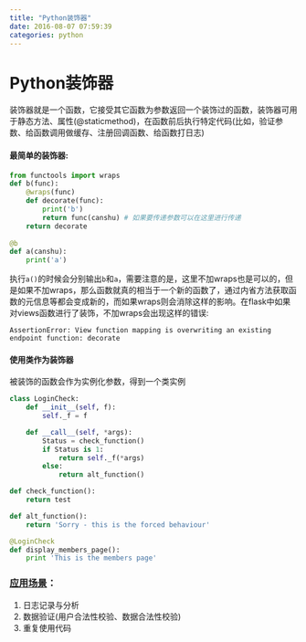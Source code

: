 ```yaml
---
title: "Python装饰器"
date: 2016-08-07 07:59:39
categories: python
---
```

# Python装饰器
装饰器就是一个函数，它接受其它函数为参数返回一个装饰过的函数，装饰器可用于静态方法、属性(@staticmethod)，在函数前后执行特定代码(比如，验证参数、给函数调用做缓存、注册回调函数、给函数打日志)

#### 最简单的装饰器:

```python
from functools import wraps
def b(func):
	@wraps(func)
	def decorate(func):
		print('b')
		return func(canshu)	# 如果要传递参数可以在这里进行传递
	return decorate
	
@b
def a(canshu):
	print('a')
```
执行`a()`的时候会分别输出`b`和`a`，需要注意的是，这里不加wraps也是可以的，但是如果不加wraps，那么函数就真的相当于一个新的函数了，通过内省方法获取函数的元信息等都会变成新的，而如果wraps则会消除这样的影响。在flask中如果对views函数进行了装饰，不加wraps会出现这样的错误:

	AssertionError: View function mapping is overwriting an existing endpoint function: decorate
#### 使用类作为装饰器

被装饰的函数会作为实例化参数，得到一个类实例

```python
class LoginCheck:
    def __init__(self, f):
        self._f = f

    def __call__(self, *args):
        Status = check_function()
        if Status is 1:
            return self._f(*args)
        else:
            return alt_function()

def check_function():
    return test

def alt_function():
    return 'Sorry - this is the forced behaviour'

@LoginCheck
def display_members_page():
    print 'This is the members page'
```

### [应用场景](https://www.oreilly.com/ideas/5-reasons-you-need-to-learn-to-write-python-decorators?utm_source=feedburner&utm_medium=feed&utm_campaign=Feed%3A+oreilly%2Fradar%2Fatom+%28O%27Reilly+Radar%29)：

1. 日志记录与分析
2. 数据验证(用户合法性校验、数据合法性校验)
3. 重复使用代码
